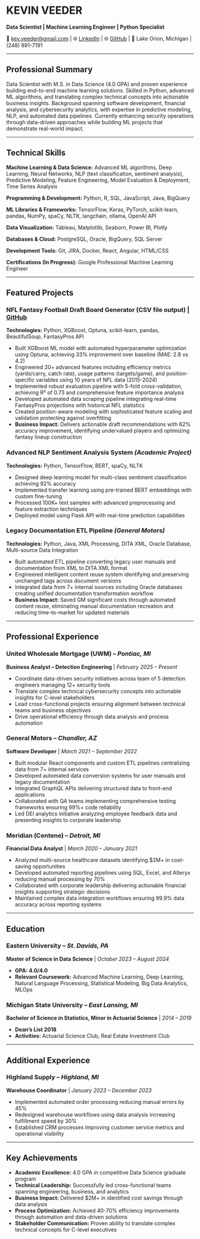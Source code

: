 # **KEVIN VEEDER**

**Data Scientist | Machine Learning Engineer | Python Specialist**

📧 kev.veeder@gmail.com | 🌐 [LinkedIn](https://www.linkedin.com/in/kevinadrianveeder) | 🌐 [GitHub](https://github.com/kevinveeder) | 📍 Lake Orion, Michigan | (248) 891-7191

-----

## **Professional Summary**

Data Scientist with M.S. in Data Science (4.0 GPA) and proven experience building end-to-end machine learning solutions. Skilled in Python, advanced ML algorithms, and translating complex technical concepts into actionable business insights. Background spanning software development, financial analysis, and cybersecurity analytics, with expertise in predictive modeling, NLP, and automated data pipelines. Currently enhancing security operations through data-driven approaches while building ML projects that demonstrate real-world impact.

-----

## **Technical Skills**

**Machine Learning & Data Science:** Advanced ML algorithms, Deep Learning, Neural Networks, NLP (text classification, sentiment analysis), Predictive Modeling, Feature Engineering, Model Evaluation & Deployment, Time Series Analysis

**Programming & Development:** Python, R, SQL, JavaScript, Java, BigQuery

**ML Libraries & Frameworks:** TensorFlow, Keras, PyTorch, scikit-learn, pandas, NumPy, spaCy, NLTK, langchain, ollama, OpenAI API

**Data Visualization:** Tableau, Matplotlib, Seaborn, Power BI, Plotly

**Databases & Cloud:** PostgreSQL, Oracle, BigQuery, SQL Server

**Development Tools:** Git, JIRA, Docker, React, Angular, HTML/CSS

**Certifications (In Progress):** Google Professional Machine Learning Engineer

-----

## **Featured Projects**

### **NFL Fantasy Football Draft Board Generator (CSV file output)** | [GitHub](https://github.com/kevinveeder/nfl-fantasy-predictor-pt2)

**Technologies:** Python, XGBoost, Optuna, scikit-learn, pandas, BeautifulSoup, FantasyPros API

- Built XGBoost ML model with automated hyperparameter optimization using Optuna, achieving 33% improvement over baseline (MAE: 2.8 vs 4.2)
- Engineered 20+ advanced features including efficiency metrics (yards/carry, catch rate), usage patterns (targets/game), and position-specific variables using 10 years of NFL data (2015-2024)
- Implemented robust evaluation pipeline with 5-fold cross-validation, achieving R² of 0.73 and comprehensive feature importance analysis
- Developed automated data scraping pipeline integrating real-time FantasyPros projections with historical NFL statistics
- Created position-aware modeling with sophisticated feature scaling and validation protecting against overfitting
- **Business Impact:** Delivers actionable draft recommendations with 62% accuracy improvement, identifying undervalued players and optimizing fantasy lineup construction

### **Advanced NLP Sentiment Analysis System** *(Academic Project)*

**Technologies:** Python, TensorFlow, BERT, spaCy, NLTK

- Designed deep learning model for multi-class sentiment classification achieving 92% accuracy
- Implemented transfer learning using pre-trained BERT embeddings with custom fine-tuning
- Processed 100K+ text samples with advanced preprocessing and feature extraction techniques
- Deployed model using Flask API with real-time prediction capabilities

### **Legacy Documentation ETL Pipeline** *(General Motors)*

**Technologies:** Python, Java, XML Processing, DITA XML, Oracle Database, Multi-source Data Integration

- Built automated ETL pipeline converting legacy user manuals and documentation from XML to DITA XML format
- Engineered intelligent content reuse system identifying and preserving unchanged tags across document versions
- Integrated data from 7+ internal sources including Oracle databases creating unified documentation transformation workflow
- **Business Impact:** Saved GM significant costs through automated content reuse, eliminating manual documentation recreation and reducing time-to-market for updated materials

-----

## **Professional Experience**

### **United Wholesale Mortgage (UWM)** – *Pontiac, MI*

**Business Analyst – Detection Engineering** | *February 2025 – Present*

- Coordinate data-driven security initiatives across team of 5 detection engineers managing 12+ security tools
- Translate complex technical cybersecurity concepts into actionable insights for C-level stakeholders
- Lead cross-functional projects ensuring alignment between technical teams and business objectives
- Drive operational efficiency through data analysis and process automation

### **General Motors** – *Chandler, AZ*

**Software Developer** | *March 2021 – September 2022*

- Built modular React components and custom ETL pipelines centralizing data from 7+ internal services
- Developed automated data conversion systems for user manuals and legacy documentation
- Integrated GraphQL APIs delivering structured data to front-end applications
- Collaborated with QA teams implementing comprehensive testing frameworks ensuring 99%+ code reliability
- Led DEI analytics initiative analyzing employee feedback data and presenting insights to corporate leadership

### **Meridian (Centene)** – *Detroit, MI*

**Financial Data Analyst** | *March 2020 – January 2021*

- Analyzed multi-source healthcare datasets identifying $2M+ in cost-saving opportunities
- Developed automated reporting pipelines using SQL, Excel, and Alteryx reducing manual processing by 70%
- Collaborated with corporate leadership delivering actionable financial insights supporting strategic decisions
- Maintained complex data integration workflows ensuring 99.9% data accuracy across reporting systems

-----

## **Education**

### **Eastern University** – *St. Davids, PA*

**Master of Science in Data Science** | *October 2023 – August 2024*

- **GPA: 4.0/4.0**
- **Relevant Coursework:** Advanced Machine Learning, Deep Learning, Natural Language Processing, Statistical Modeling, Big Data Analytics, MLOps

### **Michigan State University** – *East Lansing, MI*

**Bachelor of Science in Statistics, Minor in Actuarial Science** | *2014 – 2019*

- **Dean’s List 2018**
- **Activities:** Actuarial Science Club, Real Estate Investment Club

-----

## **Additional Experience**

### **Highland Supply** – *Highland, MI*

**Warehouse Coordinator** | *January 2023 – December 2023*

- Implemented automated order processing reducing manual errors by 45%
- Redesigned warehouse workflows using data analysis increasing fulfillment speed by 30%
- Established CRM processes improving customer service metrics and operational visibility

-----

## **Key Achievements**

- **Academic Excellence:** 4.0 GPA in competitive Data Science graduate program
- **Technical Leadership:** Successfully led cross-functional teams spanning engineering, business, and analytics
- **Business Impact:** Delivered $2M+ in identified cost savings through data analysis
- **Process Optimization:** Achieved 40-70% efficiency improvements through automation and data-driven solutions
- **Stakeholder Communication:** Proven ability to translate complex technical concepts for C-level executives
